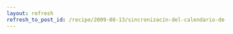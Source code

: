 ```yaml
---
layout: refresh
refresh_to_post_id: /recipe/2009-08-13/sincronizacin-del-calendario-de-gnome-con-google-calendar
---
```

